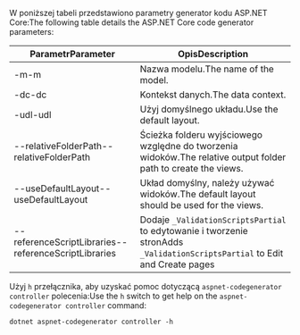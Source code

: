 <span data-ttu-id="78903-101">W poniższej tabeli przedstawiono parametry generator kodu ASP.NET Core:</span><span class="sxs-lookup"><span data-stu-id="78903-101">The following table details the ASP.NET Core code generator parameters:</span></span>

| <span data-ttu-id="78903-102">Parametr</span><span class="sxs-lookup"><span data-stu-id="78903-102">Parameter</span></span>               | <span data-ttu-id="78903-103">Opis</span><span class="sxs-lookup"><span data-stu-id="78903-103">Description</span></span>|
| ----------------- | ------------ |
| <span data-ttu-id="78903-104">-m</span><span class="sxs-lookup"><span data-stu-id="78903-104">-m</span></span>  | <span data-ttu-id="78903-105">Nazwa modelu.</span><span class="sxs-lookup"><span data-stu-id="78903-105">The name of the model.</span></span> |
| <span data-ttu-id="78903-106">-dc</span><span class="sxs-lookup"><span data-stu-id="78903-106">-dc</span></span>  | <span data-ttu-id="78903-107">Kontekst danych.</span><span class="sxs-lookup"><span data-stu-id="78903-107">The data context.</span></span> |
| <span data-ttu-id="78903-108">-udl</span><span class="sxs-lookup"><span data-stu-id="78903-108">-udl</span></span> | <span data-ttu-id="78903-109">Użyj domyślnego układu.</span><span class="sxs-lookup"><span data-stu-id="78903-109">Use the default layout.</span></span> |
| <span data-ttu-id="78903-110">--relativeFolderPath</span><span class="sxs-lookup"><span data-stu-id="78903-110">--relativeFolderPath</span></span> | <span data-ttu-id="78903-111">Ścieżka folderu wyjściowego względne do tworzenia widoków.</span><span class="sxs-lookup"><span data-stu-id="78903-111">The relative output folder path to create the views.</span></span> |
| <span data-ttu-id="78903-112">--useDefaultLayout</span><span class="sxs-lookup"><span data-stu-id="78903-112">--useDefaultLayout</span></span> | <span data-ttu-id="78903-113">Układ domyślny, należy używać widoków.</span><span class="sxs-lookup"><span data-stu-id="78903-113">The default layout should be used for the views.</span></span> |
| <span data-ttu-id="78903-114">--referenceScriptLibraries</span><span class="sxs-lookup"><span data-stu-id="78903-114">--referenceScriptLibraries</span></span> | <span data-ttu-id="78903-115">Dodaje `_ValidationScriptsPartial` to edytowanie i tworzenie stron</span><span class="sxs-lookup"><span data-stu-id="78903-115">Adds `_ValidationScriptsPartial` to Edit and Create pages</span></span> |

<span data-ttu-id="78903-116">Użyj `h` przełącznika, aby uzyskać pomoc dotyczącą `aspnet-codegenerator controller` polecenia:</span><span class="sxs-lookup"><span data-stu-id="78903-116">Use the `h` switch to get help on the `aspnet-codegenerator controller` command:</span></span>

```console
dotnet aspnet-codegenerator controller -h
```